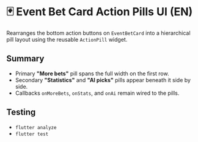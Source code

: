 # 🃏 Event Bet Card Action Pills UI (EN)

Rearranges the bottom action buttons on `EventBetCard` into a hierarchical pill layout using the reusable `ActionPill` widget.

## Summary

- Primary **"More bets"** pill spans the full width on the first row.
- Secondary **"Statistics"** and **"AI picks"** pills appear beneath it side by side.
- Callbacks `onMoreBets`, `onStats`, and `onAi` remain wired to the pills.

## Testing

- `flutter analyze`
- `flutter test`
